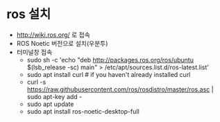 # ros 설치
- http://wiki.ros.org/ 로 접속
- ROS Noetic 버전으로 설치(우분투)
- 터미널창 접속
  - sudo sh -c 'echo "deb http://packages.ros.org/ros/ubuntu $(lsb_release -sc) main" > /etc/apt/sources.list.d/ros-latest.list'
  - sudo apt install curl # if you haven't already installed curl
  - curl -s https://raw.githubusercontent.com/ros/rosdistro/master/ros.asc | sudo apt-key add -
  - sudo apt update
  - sudo apt install ros-noetic-desktop-full
